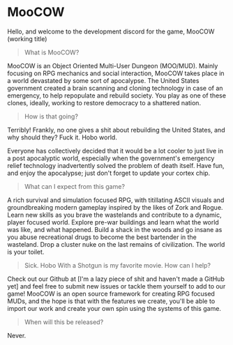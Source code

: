 # MooCOW
Hello, and welcome to the development discord for the game, MooCOW (working title)

> What is MooCOW?

MooCOW is an Object Oriented Multi-User Dungeon (MOO/MUD). Mainly focusing on RPG mechanics and social interaction, MooCOW takes place in a world devastated by some sort of apocalypse. The United States government created a brain scanning and cloning technology in case of an emergency, to help repopulate and rebuild society. You play as one of these clones, ideally, working to restore democracy to a shattered nation.

> How is that going?

Terribly! Frankly, no one gives a shit about rebuilding the United States, and why should they? Fuck it. Hobo world.

Everyone has collectively decided that it would be a lot cooler to just live in a post apocalyptic world, especially when the government's emergency relief technology inadvertently solved the problem of death itself. Have fun, and enjoy the apocalypse; just don't forget to update your cortex chip.

> What can I expect from this game?

A rich survival and simulation focused RPG, with titillating ASCII visuals and groundbreaking modern gameplay inspired by the likes of Zork and Rogue. Learn new skills as you brave the wastelands and contribute to a dynamic, player focused world. Explore pre-war buildings and learn what the world was like, and what happened. Build a shack in the woods and go insane as you abuse recreational drugs to become the best bartender in the wasteland. Drop a cluster nuke on the last remains of civilization. The world is your toilet.

> Sick. Hobo With a Shotgun is my favorite movie. How can I help?

Check out our Github at [I'm a lazy piece of shit and haven't made a GitHub yet] and feel free to submit new issues or tackle them yourself to add to our game! MooCOW is an open source framework for creating RPG focused MUDs, and the hope is that with the features we create, you'll be able to import our work and create your own spin using the systems of this game.

> When will this be released?

Never.
